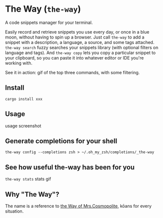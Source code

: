 # The Way (`the-way`)
A code snippets manager for your terminal.

Easily record and retrieve snippets you use every day, or once in a blue moon,
without having to spin up a browser. Just call `the-way` to add a snippet with a 
description, a language, a source, and some tags attached. `the-way search` fuzzy 
searches your snippets library (with optional filters on language and tags). 
And `the-way copy` lets you copy a particular snippet to your clipboard, so you can paste 
it into whatever editor or IDE you're working with.

See it in action:
gif of the top three commands, with some filtering.

## Install
`cargo install xxx`

## Usage
usage screenshot

## Generate completions for your shell
`the-way config --completions zsh > ~/.oh_my_zsh/completions/_the-way`

## See how useful the-way has been for you 
`the-way stats`
stats gif


## Why "The Way"?
The name is a reference to [the Way of Mrs.Cosmopolite](https://wiki.lspace.org/mediawiki/The_Way_of_Mrs._Cosmopilite), kōans for every situation.